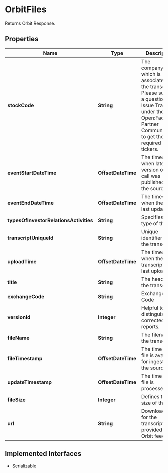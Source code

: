 

# OrbitFiles

Returns Orbit Response.

## Properties

Name | Type | Description | Notes
------------ | ------------- | ------------- | -------------
**stockCode** | **String** | The company/ticker which is associated with the transcript. Please submit a question via Issue Tracker under the Open:FactSet - Partner Communication to get the required list of tickers.  |  [optional]
**eventStartDateTime** | **OffsetDateTime** | The timestamp when latest version of the call was published at the source. |  [optional]
**eventEndDateTime** | **OffsetDateTime** | The timestamp when the file is last updated. |  [optional]
**typesOfInvestorRelationsActivities** | **String** | Specifies the type of the call. |  [optional]
**transcriptUniqueId** | **String** | Unique identifier for the transcript |  [optional]
**uploadTime** | **OffsetDateTime** | The timestamp when the transcript was last uploaded. |  [optional]
**title** | **String** | The headline of the transcript. |  [optional]
**exchangeCode** | **String** | Exchange Code |  [optional]
**versionId** | **Integer** | Helpful to distinguish corrected reports. |  [optional]
**fileName** | **String** | The filename of the transcript. |  [optional]
**fileTimestamp** | **OffsetDateTime** | The time when file is available for ingestion at the source. |  [optional]
**updateTimestamp** | **OffsetDateTime** | The time when file is processed. |  [optional]
**fileSize** | **Integer** | Defines the size of the file. |  [optional]
**url** | **String** | Download link for the transcripts provided by the Orbit feed. |  [optional]


## Implemented Interfaces

* Serializable


